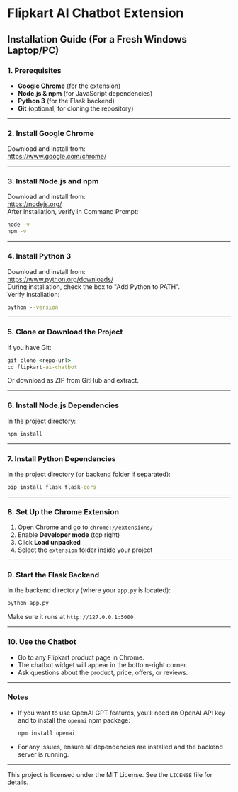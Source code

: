 # Flipkart AI Chatbot Extension

## Installation Guide (For a Fresh Windows Laptop/PC)

### 1. Prerequisites
- **Google Chrome** (for the extension)
- **Node.js & npm** (for JavaScript dependencies)
- **Python 3** (for the Flask backend)
- **Git** (optional, for cloning the repository)

---

### 2. Install Google Chrome
Download and install from:  
https://www.google.com/chrome/

---

### 3. Install Node.js and npm
Download and install from:  
https://nodejs.org/  
After installation, verify in Command Prompt:
```cmd
node -v
npm -v
```

---

### 4. Install Python 3
Download and install from:  
https://www.python.org/downloads/  
During installation, check the box to "Add Python to PATH".  
Verify installation:
```cmd
python --version
```

---

### 5. Clone or Download the Project
If you have Git:
```cmd
git clone <repo-url>
cd flipkart-ai-chatbot
```
Or download as ZIP from GitHub and extract.

---

### 6. Install Node.js Dependencies
In the project directory:
```cmd
npm install
```

---

### 7. Install Python Dependencies
In the project directory (or backend folder if separated):
```cmd
pip install flask flask-cors
```

---

### 8. Set Up the Chrome Extension
1. Open Chrome and go to `chrome://extensions/`
2. Enable **Developer mode** (top right)
3. Click **Load unpacked**
4. Select the `extension` folder inside your project

---

### 9. Start the Flask Backend
In the backend directory (where your `app.py` is located):
```cmd
python app.py
```
Make sure it runs at `http://127.0.0.1:5000`

---

### 10. Use the Chatbot
- Go to any Flipkart product page in Chrome.
- The chatbot widget will appear in the bottom-right corner.
- Ask questions about the product, price, offers, or reviews.

---

### Notes
- If you want to use OpenAI GPT features, you’ll need an OpenAI API key and to install the `openai` npm package:
  ```cmd
  npm install openai
  ```
- For any issues, ensure all dependencies are installed and the backend server is running.

---

This project is licensed under the MIT License. See the `LICENSE` file for details.
